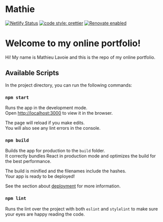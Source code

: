 # Mathie

[![Netlify Status](https://api.netlify.com/api/v1/badges/55407d98-d92e-4bfd-881a-9f5ef1a9f503/deploy-status)](https://app.netlify.com/sites/gallant-goodall-8c025a/deploys)
[![code style: prettier](https://img.shields.io/badge/code_style-prettier-ff69b4.svg?style=flat-square)](https://github.com/prettier/prettier)
[![Renovate enabled](https://img.shields.io/badge/renovate-enabled-brightgreen.svg)](https://renovatebot.com/)

# Welcome to my online portfolio!

Hi! My name is Mathieu Lavoie and this is the repo of my online portfolio.

## Available Scripts

In the project directory, you can run the following commands:

### `npm start`

Runs the app in the development mode.<br />
Open [http://localhost:3000](http://localhost:3000) to view it in the browser.

The page will reload if you make edits.<br />
You will also see any lint errors in the console.

### `npm build`

Builds the app for production to the `build` folder.<br />
It correctly bundles React in production mode and optimizes the build for the best performance.

The build is minified and the filenames include the hashes.<br />
Your app is ready to be deployed!

See the section about [deployment](https://facebook.github.io/create-react-app/docs/deployment) for more information.

### `npm lint`

Runs the lint over the project with both `eslint` and `stylelint` to make sure your eyes are happy reading the code.
